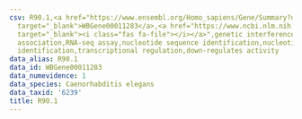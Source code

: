 ```yaml
---
csv: R90.1,<a href="https://www.ensembl.org/Homo_sapiens/Gene/Summary?db=core;g=WBGene00011283"
  target="_blank">WBGene00011283</a>,<a href="https://www.ncbi.nlm.nih.gov/pubmed/27496166"
  target="_blank"><i class="fas fa-file"></i></a>",genetic interference,functional
  association,RNA-seq assay,nucleotide sequence identification,nucleotide sequence
  identification,transcriptional regulation,down-regulates activity
data_alias: R90.1
data_id: WBGene00011283
data_numevidence: 1
data_species: Caenorhabditis elegans
data_taxid: '6239'
title: R90.1
---
```

